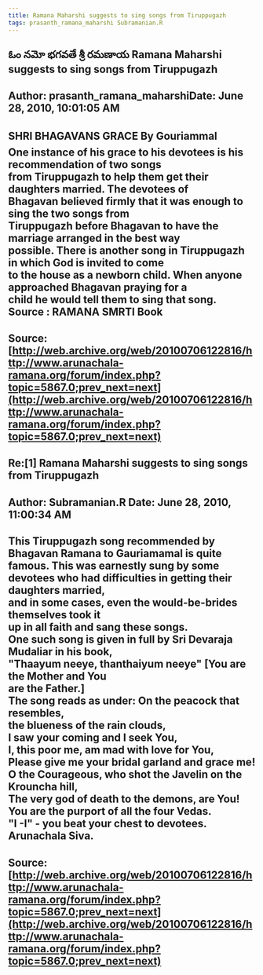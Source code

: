 ```yaml
--- 
title: Ramana Maharshi suggests to sing songs from Tiruppugazh   
tags: prasanth_ramana_maharshi Subramanian.R  
---  
```

## ఓం నమో భగవతే శ్రీ రమణాయ Ramana Maharshi suggests to sing songs from Tiruppugazh  
Author: prasanth_ramana_maharshiDate: June 28, 2010, 10:01:05 AM  
---  
SHRI BHAGAVANS GRACE By Gouriammal   
One instance of his grace to his devotees is his recommendation of two songs  
from Tiruppugazh to help them get their daughters married. The devotees of  
Bhagavan believed firmly that it was enough to sing the two songs from  
Tiruppugazh before Bhagavan to have the marriage arranged in the best way  
possible. There is another song in Tiruppugazh in which God is invited to come  
to the house as a newborn child. When anyone approached Bhagavan praying for a  
child he would tell them to sing that song.   
 **Source** : RAMANA SMRTI Book
 ---  
Source:[http://web.archive.org/web/20100706122816/http://www.arunachala-ramana.org/forum/index.php?topic=5867.0;prev_next=next](http://web.archive.org/web/20100706122816/http://www.arunachala-ramana.org/forum/index.php?topic=5867.0;prev_next=next)   
---  

## Re:[1] Ramana Maharshi suggests to sing songs from Tiruppugazh  
Author: Subramanian.R       Date: June 28, 2010, 11:00:34 AM  
---  
This Tiruppugazh song recommended by Bhagavan Ramana to Gauriamamal is quite  
famous. This was earnestly sung by some   
devotees who had difficulties in getting their daughters married,   
and in some cases, even the would-be-brides themselves took it   
up in all faith and sang these songs.   
One such song is given in full by Sri Devaraja Mudaliar in his book,   
"Thaayum neeye, thanthaiyum neeye" [You are the Mother and You   
are the Father.]   
The song reads as under: On the peacock that resembles,   
the blueness of the rain clouds,   
I saw your coming and I seek You,   
I, this poor me, am mad with love for You,   
Please give me your bridal garland and grace me!   
O the Courageous, who shot the Javelin on the Krouncha hill,   
The very god of death to the demons, are You!   
You are the purport of all the four Vedas.   
"I -I" \- you beat your chest to devotees.   
Arunachala Siva.
 ---  
Source:[http://web.archive.org/web/20100706122816/http://www.arunachala-ramana.org/forum/index.php?topic=5867.0;prev_next=next](http://web.archive.org/web/20100706122816/http://www.arunachala-ramana.org/forum/index.php?topic=5867.0;prev_next=next)   
---  

